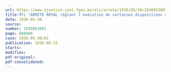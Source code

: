 ```yaml
---
url: https://www.ejustice.just.fgov.be/eli/arrete/1936/05/30/1936053001/justel
title-fr: "ARRETE ROYAL réglant l'exécution de certaines dispositions de l'arrêté royal n°254 du 12 mars 1936 unifiant le régime des pensions des veuves et des orphelins du personnel civil de l'Etat et du personnel assimilé."
date: 1936-05-30
source:
number: 1936053001
page: 888888
case: 1936-05-30/01
publication: 1936-06-15
starts:
modifies:
pdf-original:
pdf-consolidated:
---
```


